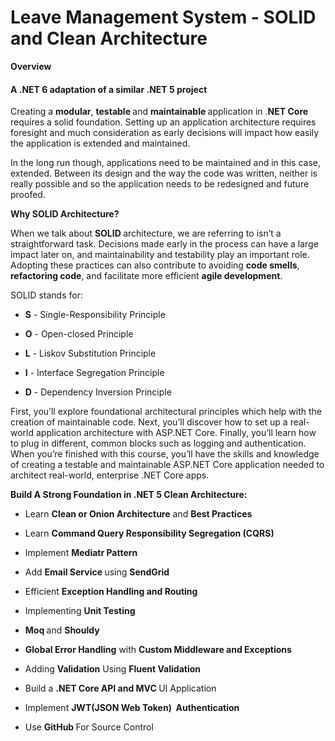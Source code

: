 <div class="text-center alert alert-dark">
    <h1 class="display-4">Leave Management System - SOLID and Clean Architecture</h1>
</div>
<div data-purpose="safely-set-inner-html:description:description">
    <p>
    <strong>Overview </strong>
        </p>
  <h4>A .NET 6 adaptation of a similar .NET 5 project</h4>
    <p>Creating a <strong>modular</strong>, <strong>testable </strong>and <strong>maintainable </strong>application in .<strong>NET Core</strong> requires a solid foundation. Setting up an application architecture requires foresight and much consideration as early decisions will impact how easily the application is extended and maintained. </p><p>In the long run though, applications need to be maintained and in this case, extended. Between its design and the way the code was written, neither is really possible and so the application needs to be redesigned and future proofed. </p><p><strong>Why SOLID&nbsp;Architecture?</strong></p><p>When we talk about <strong>SOLID </strong>architecture, we are referring to isn’t a straightforward task. Decisions made early in the process can have a large impact later on, and maintainability and testability play an important role. Adopting these practices can also contribute to avoiding <strong>code smells</strong>, <strong>refactoring code</strong>, and facilitate more efficient <strong>agile development</strong>.</p><p>SOLID stands for:</p><ul><li><p><strong>S</strong> - Single-Responsibility Principle</p></li><li><p><strong>O</strong> - Open-closed Principle</p></li><li><p><strong>L</strong> - Liskov Substitution Principle</p></li><li><p><strong>I</strong> - Interface Segregation Principle</p></li><li><p><strong>D</strong> - Dependency Inversion Principle</p></li></ul><p>First, you’ll explore foundational architectural principles which help with the creation of maintainable code. Next, you’ll discover how to set up a real-world application architecture with ASP.NET Core. Finally, you’ll learn how to plug in different, common blocks such as logging and authentication. When you’re finished with this course, you’ll have the skills and knowledge of creating a testable and maintainable ASP.NET Core application needed to architect real-world, enterprise .NET Core apps.</p><p><strong>Build A Strong Foundation in .NET 5 Clean Architecture: </strong></p><ul><li><p>Learn <strong>Clean or Onion Architecture</strong> and <strong>Best Practices </strong></p></li><li><p>Learn <strong>Command Query Responsibility Segregation (CQRS)</strong></p></li><li><p>Implement <strong>Mediatr Pattern</strong></p></li><li><p>Add <strong>Email Service </strong>using <strong>SendGrid</strong></p></li><li><p>Efficient <strong>Exception Handling and Routing </strong></p></li><li><p>Implementing <strong>Unit Testing</strong></p></li><li><p><strong>Moq </strong>and <strong>Shouldy</strong></p></li><li><p><strong>Global Error Handling</strong> with <strong>Custom Middleware and Exceptions</strong></p></li><li><p>Adding <strong>Validation</strong> Using <strong>Fluent Validation</strong></p></li><li><p>Build a <strong>.NET Core API and MVC </strong>UI Application</p></li><li><p>Implement <strong>JWT(JSON Web Token)&nbsp; Authentication</strong></p></li><li><p>Use <strong>GitHub </strong>For Source Control</p></li></ul></div>
